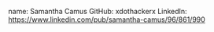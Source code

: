 name: Samantha Camus
GitHub: xdothackerx
LinkedIn: https://www.linkedin.com/pub/samantha-camus/96/861/990